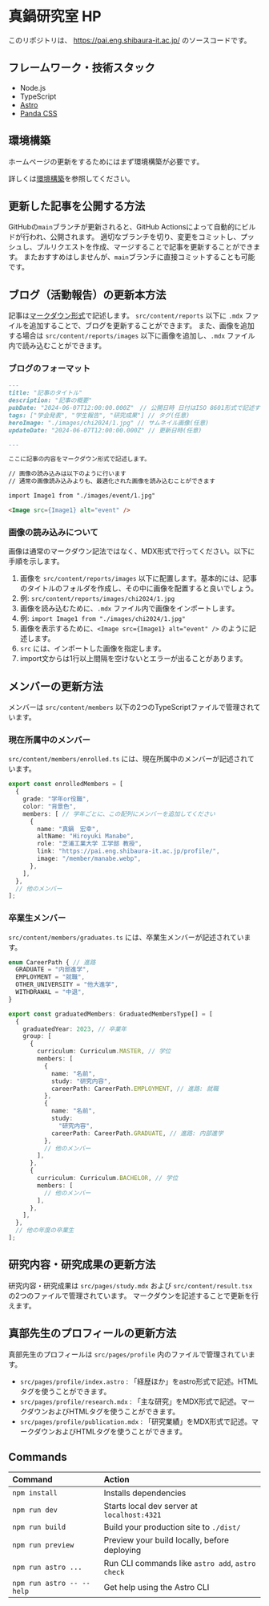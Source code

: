 # 真鍋研究室 HP

このリポジトリは、 https://pai.eng.shibaura-it.ac.jp/ のソースコードです。

## フレームワーク・技術スタック

- Node.js
- TypeScript
- [Astro](https://astro.build/)
- [Panda CSS](https://panda-css.com/)

## 環境構築

ホームページの更新をするためにはまず環境構築が必要です。

詳しくは[環境構築](./environment.md)を参照してください。

## 更新した記事を公開する方法

GitHubの`main`ブランチが更新されると、GitHub Actionsによって自動的にビルドが行われ、公開されます。
適切なブランチを切り、変更をコミットし、プッシュし、プルリクエストを作成、マージすることで記事を更新することができます。
またおすすめはしませんが、`main`ブランチに直接コミットすることも可能です。

## ブログ（活動報告）の更新本方法

記事は[マークダウン形式](https://qiita.com/tbpgr/items/989c6badefff69377da7)で記述します。
`src/content/reports` 以下に `.mdx` ファイルを追加することで、ブログを更新することができます。
また、画像を追加する場合は `src/content/reports/images` 以下に画像を追加し、`.mdx` ファイル内で読み込むことができます。

### ブログのフォーマット

```markdown
---
title: "記事のタイトル"
description: "記事の概要"
pubDate: "2024-06-07T12:00:00.000Z"　// 公開日時 日付はISO 8601形式で記述すること
tags: ["学会発表", "学生報告", "研究成果"] // タグ(任意)
heroImage: "./images/chi2024/1.jpg" // サムネイル画像(任意)
updateDate: "2024-06-07T12:00:00.000Z" // 更新日時(任意)

---

ここに記事の内容をマークダウン形式で記述します。

// 画像の読み込みは以下のように行います
// 通常の画像読み込みよりも、最適化された画像を読み込むことができます

import Image1 from "./images/event/1.jpg"

<Image src={Image1} alt="event" />

```

### 画像の読み込みについて

画像は通常のマークダウン記法ではなく、MDX形式で行ってください。以下に手順を示します。

1. 画像を `src/content/reports/images` 以下に配置します。基本的には、記事のタイトルのフォルダを作成し、その中に画像を配置すると良いでしょう。
  1. 例: `src/content/reports/images/chi2024/1.jpg`
1. 画像を読み込むために、`.mdx` ファイル内で画像をインポートします。
  1. 例: `import Image1 from "./images/chi2024/1.jpg"`
1. 画像を表示するために、`<Image src={Image1} alt="event" />` のように記述します。
  1. `src` には、インポートした画像を指定します。
  1. import文からは1行以上間隔を空けないとエラーが出ることがあります。

## メンバーの更新方法

メンバーは `src/content/members` 以下の2つのTypeScriptファイルで管理されています。

### 現在所属中のメンバー

`src/content/members/enrolled.ts` には、現在所属中のメンバーが記述されています。

```typescript
export const enrolledMembers = [
  {
    grade: "学年or役職",
    color: "背景色",
    members: [ // 学年ごとに、この配列にメンバーを追加してください
      {
        name: "真鍋　宏幸",
        altName: "Hiroyuki Manabe",
        role: "芝浦工業大学 工学部 教授",
        link: "https://pai.eng.shibaura-it.ac.jp/profile/",
        image: "/member/manabe.webp",
      },
    ],
  },
  // 他のメンバー
];
```

### 卒業生メンバー

`src/content/members/graduates.ts` には、卒業生メンバーが記述されています。

```typescript
enum CareerPath { // 進路
  GRADUATE = "内部進学",
  EMPLOYMENT = "就職",
  OTHER_UNIVERSITY = "他大進学",
  WITHDRAWAL = "中退",
}

export const graduatedMembers: GraduatedMembersType[] = [
  {
    graduatedYear: 2023, // 卒業年
    group: [
      {
        curriculum: Curriculum.MASTER, // 学位
        members: [
          {
            name: "名前",
            study: "研究内容",
            careerPath: CareerPath.EMPLOYMENT, // 進路: 就職
          },
          {
            name: "名前",
            study:
              "研究内容",
            careerPath: CareerPath.GRADUATE, // 進路: 内部進学
          },
          // 他のメンバー
        ],
      },
      {
        curriculum: Curriculum.BACHELOR, // 学位
        members: [
          // 他のメンバー
        ],
      },
    ],
  },
  // 他の年度の卒業生
];
```

## 研究内容・研究成果の更新方法

研究内容・研究成果は `src/pages/study.mdx` および `src/content/result.tsx` の2つのファイルで管理されています。
マークダウンを記述することで更新を行えます。

## 真部先生のプロフィールの更新方法

真部先生のプロフィールは `src/pages/profile` 内のファイルで管理されています。
- `src/pages/profile/index.astro` : 「経歴ほか」をastro形式で記述。HTMLタグを使うことができます。
- `src/pages/profile/research.mdx` : 「主な研究」をMDX形式で記述。マークダウンおよびHTMLタグを使うことができます。
- `src/pages/profile/publication.mdx` : 「研究業績」をMDX形式で記述。マークダウンおよびHTMLタグを使うことができます。

##  Commands

| Command                   | Action                                           |
| :------------------------ | :----------------------------------------------- |
| `npm install`             | Installs dependencies                            |
| `npm run dev`             | Starts local dev server at `localhost:4321`      |
| `npm run build`           | Build your production site to `./dist/`          |
| `npm run preview`         | Preview your build locally, before deploying     |
| `npm run astro ...`       | Run CLI commands like `astro add`, `astro check` |
| `npm run astro -- --help` | Get help using the Astro CLI                     |
